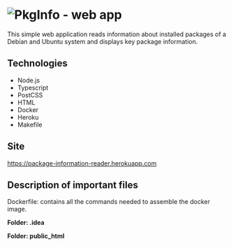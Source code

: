 # ![PkgInfo - web app](https://github.com/lifa08/package-information-reader/tree/master/images/demo_page.png)

This simple web application reads information about installed packages of 
a Debian and Ubuntu system
and displays key package information.


## Technologies
* Node.js
* Typescript
* PostCSS
* HTML
* Docker
* Heroku
* Makefile

## Site
https://package-information-reader.herokuapp.com

## Description of important files

Dockerfile: contains all the commands needed to assemble the docker image.

**Folder: .idea**


**Folder: public_html**

